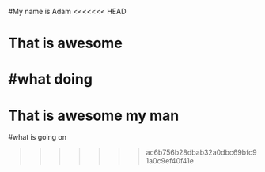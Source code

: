#My name is Adam
<<<<<<< HEAD

# That is awesome

#what doing
=======
# That is awesome my man
#what is going on
>>>>>>> ac6b756b28dbab32a0dbc69bfc91a0c9ef40f41e
